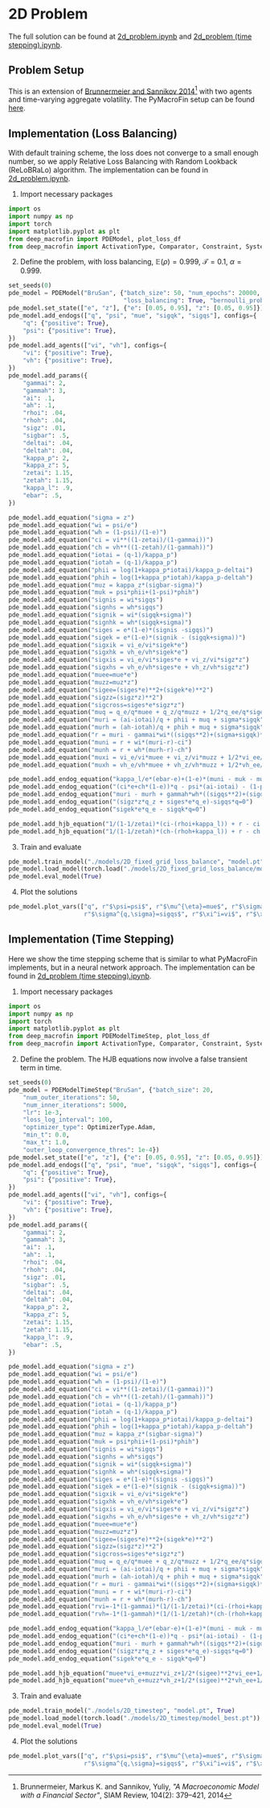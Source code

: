 # 2D Problem

The full solution can be found at <a href="https://github.com/rotmanfinhub/deep-macrofin/blob/main/examples/pymacrofin_eg/2d_problem.ipynb" target="_blank">2d_problem.ipynb</a> and <a href="https://github.com/rotmanfinhub/deep-macrofin/blob/main/examples/time_step/2d_problem.ipynb" target="_blank">2d_problem (time stepping).ipynb</a>.

## Problem Setup
This is an extension of <a href="https://www.aeaweb.org/articles?id=10.1257/aer.104.2.379" target="_blank">Brunnermeier and Sannikov 2014</a>[^1] with two agents and time-varying aggregate volatility. The PyMacroFin setup can be found <a href="https://adriendavernas.com/pymacrofin/example.html#two-dimensional-problem"  target="_blank">here</a>.

[^1]: Brunnermeier, Markus K. and Sannikov, Yuliy, *"A Macroeconomic Model with a Financial Sector"*, SIAM Review, 104(2): 379–421, 2014

## Implementation (Loss Balancing)

With default training scheme, the loss does not converge to a small enough number, so we apply Relative Loss Balancing with Random Lookback (ReLoBRaLo) algorithm. The implementation can be found in <a href="https://github.com/rotmanfinhub/deep-macrofin/blob/main/examples/pymacrofin_eg/2d_problem.ipynb" target="_blank">2d_problem.ipynb</a>.

1. Import necessary packages
```py
import os
import numpy as np
import torch
import matplotlib.pyplot as plt
from deep_macrofin import PDEModel, plot_loss_df
from deep_macrofin import ActivationType, Comparator, Constraint, System, set_seeds, OptimizerType, SamplingMethod
```

2. Define the problem, with loss balancing, $\mathbb{E}(\rho)=0.999$, $\mathcal{T}=0.1$, $\alpha=0.999$.
```py
set_seeds(0)
pde_model = PDEModel("BruSan", {"batch_size": 50, "num_epochs": 20000, "lr": 1e-3, "optimizer_type": OptimizerType.Adam, "sampling_method": SamplingMethod.FixedGrid,
                                "loss_balancing": True, "bernoulli_prob": 0.9999, "loss_balancing_temp": 0.1, "loss_balancing_alpha": 0.999})
pde_model.set_state(["e", "z"], {"e": [0.05, 0.95], "z": [0.05, 0.95]})
pde_model.add_endogs(["q", "psi", "mue", "sigqk", "sigqs"], configs={
    "q": {"positive": True},
    "psi": {"positive": True},
})
pde_model.add_agents(["vi", "vh"], configs={
    "vi": {"positive": True},
    "vh": {"positive": True},
})
pde_model.add_params({
    "gammai": 2,
    "gammah": 3,
    "ai": .1,
    "ah": .1,
    "rhoi": .04,
    "rhoh": .04,
    "sigz": .01,
    "sigbar": .5,
    "deltai": .04,
    "deltah": .04,
    "kappa_p": 2,
    "kappa_z": 5,
    "zetai": 1.15,
    "zetah": 1.15,
    "kappa_l": .9,
    "ebar": .5,
})

pde_model.add_equation("sigma = z")
pde_model.add_equation("wi = psi/e")
pde_model.add_equation("wh = (1-psi)/(1-e)")
pde_model.add_equation("ci = vi**((1-zetai)/(1-gammai))")
pde_model.add_equation("ch = vh**((1-zetah)/(1-gammah))")
pde_model.add_equation("iotai = (q-1)/kappa_p")
pde_model.add_equation("iotah = (q-1)/kappa_p")
pde_model.add_equation("phii = log(1+kappa_p*iotai)/kappa_p-deltai")
pde_model.add_equation("phih = log(1+kappa_p*iotah)/kappa_p-deltah")
pde_model.add_equation("muz = kappa_z*(sigbar-sigma)")
pde_model.add_equation("muk = psi*phii+(1-psi)*phih")
pde_model.add_equation("signis = wi*sigqs")
pde_model.add_equation("signhs = wh*sigqs")
pde_model.add_equation("signik = wi*(sigqk+sigma)")
pde_model.add_equation("signhk = wh*(sigqk+sigma)")
pde_model.add_equation("siges = e*(1-e)*(signis -sigqs)")
pde_model.add_equation("sigek = e*(1-e)*(signik - (sigqk+sigma))")
pde_model.add_equation("sigxik = vi_e/vi*sigek*e")
pde_model.add_equation("sigxhk = vh_e/vh*sigek*e")
pde_model.add_equation("sigxis = vi_e/vi*siges*e + vi_z/vi*sigz*z")
pde_model.add_equation("sigxhs = vh_e/vh*siges*e + vh_z/vh*sigz*z")
pde_model.add_equation("muee=mue*e")
pde_model.add_equation("muzz=muz*z")
pde_model.add_equation("sigee=(siges*e)**2+(sigek*e)**2")
pde_model.add_equation("sigzz=(sigz*z)**2")
pde_model.add_equation("sigcross=siges*e*sigz*z")
pde_model.add_equation("muq = q_e/q*muee + q_z/q*muzz + 1/2*q_ee/q*sigee + 1/2*q_zz/q*sigzz + q_ez/q*sigcross")
pde_model.add_equation("muri = (ai-iotai)/q + phii + muq + sigma*sigqk")
pde_model.add_equation("murh = (ah-iotah)/q + phih + muq + sigma*sigqk")
pde_model.add_equation("r = muri - gammai*wi*((sigqs**2)+(sigma+sigqk)**2) + sigqs*sigxis + (sigqk+sigma)*sigxik")
pde_model.add_equation("muni = r + wi*(muri-r)-ci")
pde_model.add_equation("munh = r + wh*(murh-r)-ch")
pde_model.add_equation("muxi = vi_e/vi*muee + vi_z/vi*muzz + 1/2*vi_ee/vi*sigee + 1/2*vi_zz/vi*sigzz + vi_ez/vi*sigcross")
pde_model.add_equation("muxh = vh_e/vh*muee + vh_z/vh*muzz + 1/2*vh_ee/vh*sigee + 1/2*vh_zz/vh*sigzz + vh_ez/vh*sigcross")

pde_model.add_endog_equation("kappa_l/e*(ebar-e)+(1-e)*(muni - muk - muq - sigma*sigqk + (sigqk+sigma)**2 + sigqs**2 - wi*sigqs**2 - wi*(sigqk+sigma)**2) - mue=0")
pde_model.add_endog_equation("(ci*e+ch*(1-e))*q - psi*(ai-iotai) - (1-psi)*(ah-iotah)=0")
pde_model.add_endog_equation("muri - murh + gammah*wh*((sigqs**2)+(sigqk+sigma)**2) - gammai*wi*((sigqs)**2+(sigqk+sigma)**2) + sigqs*sigxis + (sigqk+sigma)*sigxik - sigqs*sigxhs - (sigqk+sigma)*sigxhk=0")
pde_model.add_endog_equation("(sigz*z*q_z + siges*e*q_e)-sigqs*q=0")
pde_model.add_endog_equation("sigek*e*q_e - sigqk*q=0")

pde_model.add_hjb_equation("1/(1-1/zetai)*(ci-(rhoi+kappa_l)) + r - ci + gammai/2*(wi * sigqs)**2 + gammai/2*(wi*sigma+wi*sigqk)**2 + muxi / (1-gammai)")
pde_model.add_hjb_equation("1/(1-1/zetah)*(ch-(rhoh+kappa_l)) + r - ch + gammah/2*(wh * sigqs)**2 + gammah/2*(wh*sigma+wh*sigqk)**2 + muxh / (1-gammah)")
```

3. Train and evaluate
```py
pde_model.train_model("./models/2D_fixed_grid_loss_balance", "model.pt", True)
pde_model.load_model(torch.load("./models/2D_fixed_grid_loss_balance/model_best.pt"))
pde_model.eval_model(True)
```

4. Plot the solutions
```py
pde_model.plot_vars(["q", r"$\psi=psi$", r"$\mu^{\eta}=mue$", r"$\sigma^{q,k}=sigqk$",
                     r"$\sigma^{q,\sigma}=sigqs$", r"$\xi^i=vi$", r"$\xi^h=vh$"], ncols=4)
```

## Implementation (Time Stepping)

Here we show the time stepping scheme that is similar to what PyMacroFin implements, but in a neural network approach. The implementation can be found in <a href="https://github.com/rotmanfinhub/deep-macrofin/blob/main/examples/time_step/2d_problem.ipynb" target="_blank">2d_problem (time stepping).ipynb</a>.

1. Import necessary packages
```py
import os
import numpy as np
import torch
import matplotlib.pyplot as plt
from deep_macrofin import PDEModelTimeStep, plot_loss_df
from deep_macrofin import ActivationType, Comparator, Constraint, System, set_seeds, OptimizerType, SamplingMethod
```

2. Define the problem. The HJB equations now involve a false transient term in time.
```py
set_seeds(0)
pde_model = PDEModelTimeStep("BruSan", {"batch_size": 20,
    "num_outer_iterations": 50,
    "num_inner_iterations": 5000,
    "lr": 1e-3,
    "loss_log_interval": 100,
    "optimizer_type": OptimizerType.Adam,
    "min_t": 0.0,
    "max_t": 1.0,
    "outer_loop_convergence_thres": 1e-4})
pde_model.set_state(["e", "z"], {"e": [0.05, 0.95], "z": [0.05, 0.95]})
pde_model.add_endogs(["q", "psi", "mue", "sigqk", "sigqs"], configs={
    "q": {"positive": True},
    "psi": {"positive": True},
})
pde_model.add_agents(["vi", "vh"], configs={
    "vi": {"positive": True},
    "vh": {"positive": True},
})
pde_model.add_params({
    "gammai": 2,
    "gammah": 3,
    "ai": .1,
    "ah": .1,
    "rhoi": .04,
    "rhoh": .04,
    "sigz": .01,
    "sigbar": .5,
    "deltai": .04,
    "deltah": .04,
    "kappa_p": 2,
    "kappa_z": 5,
    "zetai": 1.15,
    "zetah": 1.15,
    "kappa_l": .9,
    "ebar": .5,
})

pde_model.add_equation("sigma = z")
pde_model.add_equation("wi = psi/e")
pde_model.add_equation("wh = (1-psi)/(1-e)")
pde_model.add_equation("ci = vi**((1-zetai)/(1-gammai))")
pde_model.add_equation("ch = vh**((1-zetah)/(1-gammah))")
pde_model.add_equation("iotai = (q-1)/kappa_p")
pde_model.add_equation("iotah = (q-1)/kappa_p")
pde_model.add_equation("phii = log(1+kappa_p*iotai)/kappa_p-deltai")
pde_model.add_equation("phih = log(1+kappa_p*iotah)/kappa_p-deltah")
pde_model.add_equation("muz = kappa_z*(sigbar-sigma)")
pde_model.add_equation("muk = psi*phii+(1-psi)*phih")
pde_model.add_equation("signis = wi*sigqs")
pde_model.add_equation("signhs = wh*sigqs")
pde_model.add_equation("signik = wi*(sigqk+sigma)")
pde_model.add_equation("signhk = wh*(sigqk+sigma)")
pde_model.add_equation("siges = e*(1-e)*(signis -sigqs)")
pde_model.add_equation("sigek = e*(1-e)*(signik - (sigqk+sigma))")
pde_model.add_equation("sigxik = vi_e/vi*sigek*e")
pde_model.add_equation("sigxhk = vh_e/vh*sigek*e")
pde_model.add_equation("sigxis = vi_e/vi*siges*e + vi_z/vi*sigz*z")
pde_model.add_equation("sigxhs = vh_e/vh*siges*e + vh_z/vh*sigz*z")
pde_model.add_equation("muee=mue*e")
pde_model.add_equation("muzz=muz*z")
pde_model.add_equation("sigee=(siges*e)**2+(sigek*e)**2")
pde_model.add_equation("sigzz=(sigz*z)**2")
pde_model.add_equation("sigcross=siges*e*sigz*z")
pde_model.add_equation("muq = q_e/q*muee + q_z/q*muzz + 1/2*q_ee/q*sigee + 1/2*q_zz/q*sigzz + q_ez/q*sigcross")
pde_model.add_equation("muri = (ai-iotai)/q + phii + muq + sigma*sigqk")
pde_model.add_equation("murh = (ah-iotah)/q + phih + muq + sigma*sigqk")
pde_model.add_equation("r = muri - gammai*wi*((sigqs**2)+(sigma+sigqk)**2) + sigqs*sigxis + (sigqk+sigma)*sigxik")
pde_model.add_equation("muni = r + wi*(muri-r)-ci")
pde_model.add_equation("munh = r + wh*(murh-r)-ch")
pde_model.add_equation("rvi=-1*(1-gammai)*(1/(1-1/zetai)*(ci-(rhoi+kappa_l))+r-ci+gammai/2*(wi*(sigqs)**2 +wi*(sigqk+sigma)**2))")
pde_model.add_equation("rvh=-1*(1-gammah)*(1/(1-1/zetah)*(ch-(rhoh+kappa_l))+r-ch+gammah/2*(wh*(sigqs)**2 +wh*(sigqk+sigma)**2))")

pde_model.add_endog_equation("kappa_l/e*(ebar-e)+(1-e)*(muni - muk - muq - sigma*sigqk + (sigqk+sigma)**2 + sigqs**2 - wi*sigqs**2 - wi*(sigqk+sigma)**2) - mue=0")
pde_model.add_endog_equation("(ci*e+ch*(1-e))*q - psi*(ai-iotai) - (1-psi)*(ah-iotah)=0")
pde_model.add_endog_equation("muri - murh + gammah*wh*((sigqs**2)+(sigqk+sigma)**2) - gammai*wi*((sigqs)**2+(sigqk+sigma)**2) + sigqs*sigxis + (sigqk+sigma)*sigxik - sigqs*sigxhs - (sigqk+sigma)*sigxhk=0")
pde_model.add_endog_equation("(sigz*z*q_z + siges*e*q_e)-sigqs*q=0")
pde_model.add_endog_equation("sigek*e*q_e - sigqk*q=0")

pde_model.add_hjb_equation("muee*vi_e+muzz*vi_z+1/2*(sigee)**2*vi_ee+1/2*(sigzz)**2*vi_zz+sigcross*vi_ez+vi_t-rvi*vi")
pde_model.add_hjb_equation("muee*vh_e+muzz*vh_z+1/2*(sigee)**2*vh_ee+1/2*(sigzz)**2*vh_zz+sigcross*vh_ez+vh_t-rvh*vh")
```

3. Train and evaluate
```py
pde_model.train_model("./models/2D_timestep", "model.pt", True)
pde_model.load_model(torch.load("./models/2D_timestep/model_best.pt"))
pde_model.eval_model(True)
```

4. Plot the solutions
```py
pde_model.plot_vars(["q", r"$\psi=psi$", r"$\mu^{\eta}=mue$", r"$\sigma^{q,k}=sigqk$",
                     r"$\sigma^{q,\sigma}=sigqs$", r"$\xi^i=vi$", r"$\xi^h=vh$"], ncols=4)
```